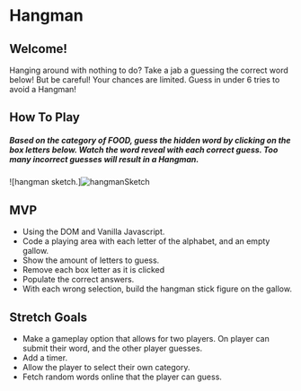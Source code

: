 # Hangman
## Welcome!

Hanging around with nothing to do? Take a jab a guessing the correct word below! But be careful! Your chances are limited. Guess in under 6 tries to avoid a Hangman!


## How To Play
##### Based on the category of FOOD, guess the hidden word by clicking on the box letters below. Watch the word reveal with each correct guess. Too many incorrect guesses will result in a Hangman.


![hangman sketch.]![hangmanSketch](https://user-images.githubusercontent.com/115594817/204952261-9b39c69f-e519-4050-8443-7369dc7cc982.jpg)


## MVP 

* Using the DOM and Vanilla Javascript.
* Code a playing area  with each letter of the alphabet, and an empty gallow.
* Show the amount of letters to guess.
* Remove each box letter as it is clicked
* Populate the correct answers.
* With each wrong selection, build the hangman stick figure on the gallow.

## Stretch Goals 

* Make a gameplay option that allows for two players. On player can submit their word, and the other player guesses.
* Add a timer.
* Allow the player to select their own category.
* Fetch random words online that the player can guess.
